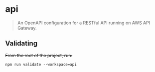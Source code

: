 # api

> An OpenAPI configuration for a RESTful API running on AWS API Gateway.

## Validating

~~From the root of the project, run:~~

```shell
npm run validate --workspace=api
```
